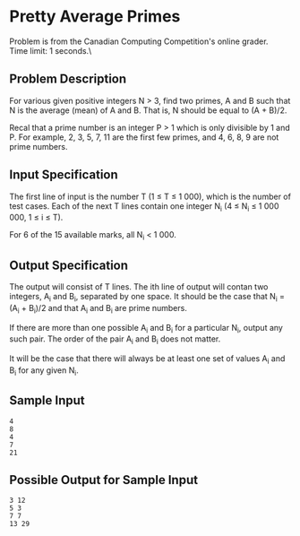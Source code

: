 # Pretty Average Primes
Problem is from the Canadian Computing Competition's online grader.\
Time limit: 1 seconds.\

## Problem Description
For various given positive integers N > 3, find two primes, A and B such that N is the average (mean)
of A and B. That is, N should be equal to (A + B)/2.

Recal that a prime number is an integer P > 1 which is only divisible by 1 and P. For example,
2, 3, 5, 7, 11 are the first few primes, and 4, 6, 8, 9 are not prime numbers.

## Input Specification
The first line of input is the number T (1 ≤ T ≤ 1 000), which is the number of test cases. Each of the next T lines contain one integer N<sub>i</sub> (4 ≤ N<sub>i</sub> ≤ 1 000 000, 1 ≤ i ≤ T).

For 6 of the 15 available marks, all N<sub>i</sub> < 1 000.

## Output Specification
The output will consist of T lines. The ith line of output will contan two integers, A<sub>i</sub> and
B<sub>i</sub>, separated by one space. It should be the case that N<sub>i</sub> = (A<sub>i</sub> + 
B<sub>i</sub>)/2 and that A<sub>i</sub> and B<sub>i</sub> are prime numbers.

If there are more than one possible A<sub>i</sub> and B<sub>i</sub> for a particular N<sub>i</sub>,
output any such pair. The order of the pair A<sub>i</sub> and B<sub>i</sub> does not matter.

It will be the case that there will always be at least one set of values A<sub>i</sub> and B<sub>i</sub>
for any given N<sub>i</sub>.

## Sample Input
```
4
8
4
7
21
```

## Possible Output for Sample Input
```
3 12
5 3
7 7
13 29
```
